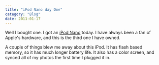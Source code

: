 ```yaml
---
title: "iPod Nano day One"
category: "Blog"
date: 2011-01-17
---
```



Well I bought one. I got an [iPod Nano](http://www.apple.com/ipodnano/) today. I have always been a fan of Apple's hardware, and this is the third one I have owned.

A couple of things blew me away about this iPod. It has flash based memory, so it has much longer battery life. It also has a color screen, and synced all of my photos the first time I plugged it in.